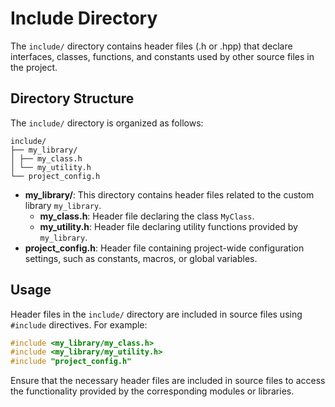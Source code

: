 # Include Directory

The `include/` directory contains header files (.h or .hpp) that declare interfaces, classes, functions, and constants used by other source files in the project.

## Directory Structure

The `include/` directory is organized as follows:

```
include/
├── my_library/
│ ├── my_class.h
│ └── my_utility.h
└── project_config.h
```


- **my_library/**: This directory contains header files related to the custom library `my_library`.
  - **my_class.h**: Header file declaring the class `MyClass`.
  - **my_utility.h**: Header file declaring utility functions provided by `my_library`.
- **project_config.h**: Header file containing project-wide configuration settings, such as constants, macros, or global variables.

## Usage

Header files in the `include/` directory are included in source files using `#include` directives. For example:

```cpp
#include <my_library/my_class.h>
#include <my_library/my_utility.h>
#include "project_config.h"
```

Ensure that the necessary header files are included in source files to access the functionality provided by the corresponding modules or libraries.
